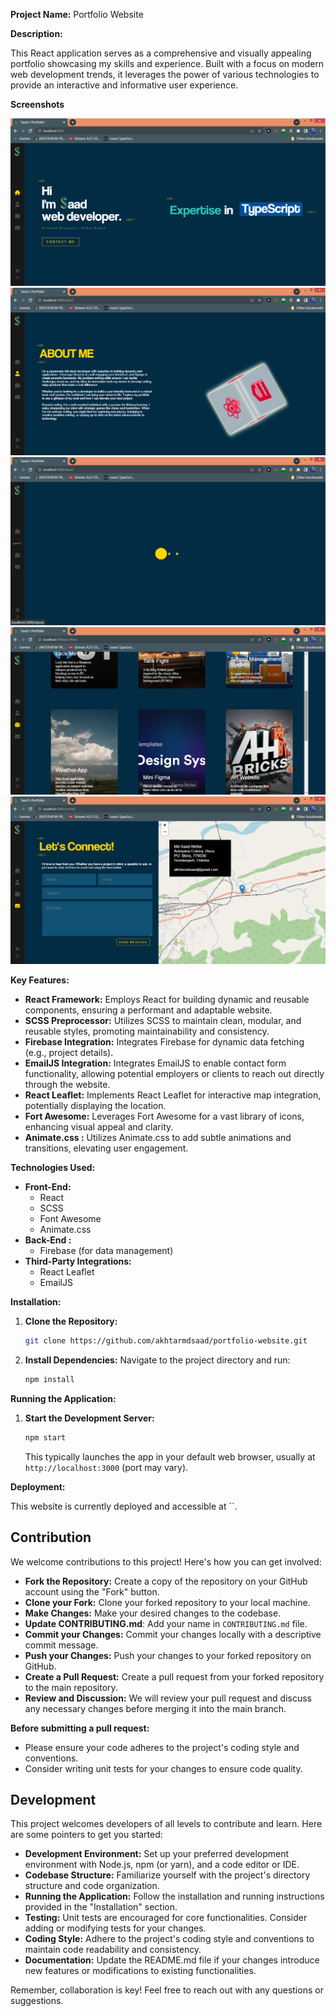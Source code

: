 **Project Name:** Portfolio Website

**Description:**

This React application serves as a comprehensive and visually appealing portfolio showcasing my skills and experience. Built with a focus on modern web development trends, it leverages the power of various technologies to provide an interactive and informative user experience.

**Screenshots**

![](screenshots/pasted_image_0.png)
![](screenshots/pasted_image_1.png)
![](screenshots/pasted_image_4.png)
![](screenshots/pasted_image_2.png)
![](screenshots/pasted_image_3.png)

**Key Features:**

* **React Framework:** Employs React for building dynamic and reusable components, ensuring a performant and adaptable website.
* **SCSS Preprocessor:** Utilizes SCSS to maintain clean, modular, and reusable styles, promoting maintainability and consistency.
* **Firebase Integration:** Integrates Firebase for dynamic data fetching (e.g., project details).
* **EmailJS Integration:** Integrates EmailJS to enable contact form functionality, allowing potential employers or clients to reach out directly through the website.
* **React Leaflet:** Implements React Leaflet for interactive map integration, potentially displaying the location.
* **Fort Awesome:** Leverages Fort Awesome for a vast library of icons, enhancing visual appeal and clarity.
* **Animate.css :** Utilizes Animate.css to add subtle animations and transitions, elevating user engagement.

**Technologies Used:**

* **Front-End:**
    * React
    * SCSS
    * Font Awesome
    * Animate.css
* **Back-End :**
    * Firebase (for data management)
* **Third-Party Integrations:**
    * React Leaflet
    * EmailJS

**Installation:**

1. **Clone the Repository:**
   ```bash
   git clone https://github.com/akhtarmdsaad/portfolio-website.git
   ```
2. **Install Dependencies:**
   Navigate to the project directory and run:
   ```bash
   npm install
   ```

**Running the Application:**

1. **Start the Development Server:**
   ```bash
   npm start
   ```
   This typically launches the app in your default web browser, usually at `http://localhost:3000` (port may vary).

**Deployment:**

This website is currently deployed and accessible at ``.

## Contribution

We welcome contributions to this project! Here's how you can get involved:

* **Fork the Repository:** Create a copy of the repository on your GitHub account using the "Fork" button.
* **Clone your Fork:** Clone your forked repository to your local machine.
* **Make Changes:** Make your desired changes to the codebase.
* **Update CONTRIBUTING.md**: Add your name in `CONTRIBUTING.md` file.
* **Commit your Changes:** Commit your changes locally with a descriptive commit message.
* **Push your Changes:** Push your changes to your forked repository on GitHub.
* **Create a Pull Request:** Create a pull request from your forked repository to the main repository.
* **Review and Discussion:** We will review your pull request and discuss any necessary changes before merging it into the main branch.

**Before submitting a pull request:**

* Please ensure your code adheres to the project's coding style and conventions.
* Consider writing unit tests for your changes to ensure code quality.


## Development

This project welcomes developers of all levels to contribute and learn. Here are some pointers to get you started:

* **Development Environment:** Set up your preferred development environment with Node.js, npm (or yarn), and a code editor or IDE.
* **Codebase Structure:** Familiarize yourself with the project's directory structure and code organization.
* **Running the Application:** Follow the installation and running instructions provided in the "Installation" section.
* **Testing:** Unit tests are encouraged for core functionalities. Consider adding or modifying tests for your changes.
* **Coding Style:** Adhere to the project's coding style and conventions to maintain code readability and consistency.
* **Documentation:** Update the README.md file if your changes introduce new features or modifications to existing functionalities.


Remember, collaboration is key! Feel free to reach out with any questions or suggestions.
